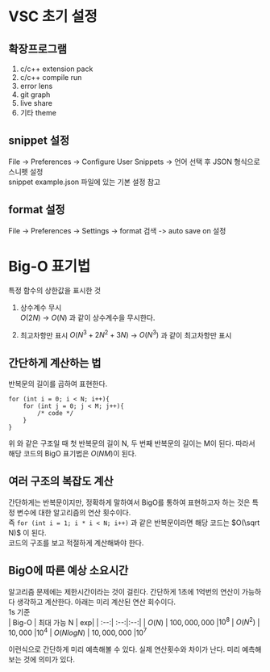 # VSC 초기 설정

## 확장프로그램

1. c/c++ extension pack
2. c/c++ compile run
3. error lens
4. git graph
5. live share
6. 기타 theme

## snippet 설정

File -> Preferences -> Configure User Snippets -> 언어 선택 후 JSON 형식으로 스니펫 설정  
snippet example.json 파일에 있는 기본 설정 참고

## format 설정

File -> Preferences -> Settings -> format 검색 -> auto save on 설정

# Big-O 표기법

특정 함수의 상한값을 표시한 것

1. 상수계수 무시  
   $O(2N)$ -> $O(N)$ 과 같이 상수계수을 무시한다.

2. 최고차항만 표시
   $O(N^3 + 2N^2 + 3N)$ -> $O(N^3)$ 과 같이 최고차항만 표시

## 간단하게 계산하는 법

반복문의 길이를 곱하여 표현한다.

```
for (int i = 0; i < N; i++){
	for (int j = 0; j < M; j++){
		/* code */
	}
}
```

위 와 같은 구조일 때 첫 반복문의 길이 N, 두 번째 반복문의 길이는 M이 된다. 따라서 해당 코드의 BigO 표기법은 $O(NM)$이 된다.

## 여러 구조의 복잡도 계산

간단하게는 반복문이지만, 정확하게 말하여서 BigO를 통하여 표현하고자 하는 것은 특정 변수에 대한 알고리즘의 연산 횟수이다.  
즉 `for (int i = 1; i * i < N; i++)` 과 같은 반복문이라면 해당 코드는 $O(\sqrt N)$ 이 된다.  
코드의 구조를 보고 적절하게 계산해봐야 한다.

## BigO에 따른 예상 소요시간

알고리즘 문제에는 제한시간이라는 것이 걸린다. 간단하게 1초에 1억번의 연산이 가능하다 생각하고 계산한다. 아래는 미리 계산된 연산 회수이다.  
1s 기준  
| Big-O | 최대 가능 N | exp|
| :--:| :--:|:--:|
| $O(N)$ | $100,000,000$ |$10^8$
| $O(N^2)$ | $10,000$ |$10^4$
| $O(N logN)$ | $10,000,000$ |$10^7$

이런식으로 간단하게 미리 예측해볼 수 있다. 실제 연산횟수와 차이가 난다. 미리 예측해보는 것에 의미가 있다.

